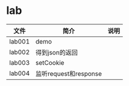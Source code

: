 # lab

|文件|简介|说明|
|---|---|---|
|lab001|demo| |
|lab002|得到json的返回| |
|lab003|setCookie| |
|lab004|监听request和response| |